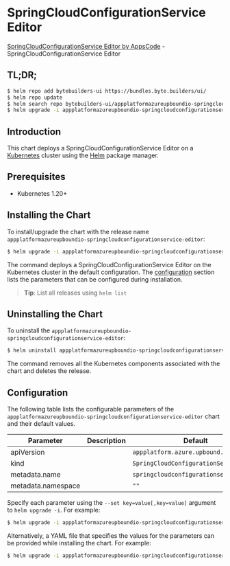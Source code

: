 # SpringCloudConfigurationService Editor

[SpringCloudConfigurationService Editor by AppsCode](https://byte.builders) - SpringCloudConfigurationService Editor

## TL;DR;

```bash
$ helm repo add bytebuilders-ui https://bundles.byte.builders/ui/
$ helm repo update
$ helm search repo bytebuilders-ui/appplatformazureupboundio-springcloudconfigurationservice-editor --version=v0.4.18
$ helm upgrade -i appplatformazureupboundio-springcloudconfigurationservice-editor bytebuilders-ui/appplatformazureupboundio-springcloudconfigurationservice-editor -n default --create-namespace --version=v0.4.18
```

## Introduction

This chart deploys a SpringCloudConfigurationService Editor on a [Kubernetes](http://kubernetes.io) cluster using the [Helm](https://helm.sh) package manager.

## Prerequisites

- Kubernetes 1.20+

## Installing the Chart

To install/upgrade the chart with the release name `appplatformazureupboundio-springcloudconfigurationservice-editor`:

```bash
$ helm upgrade -i appplatformazureupboundio-springcloudconfigurationservice-editor bytebuilders-ui/appplatformazureupboundio-springcloudconfigurationservice-editor -n default --create-namespace --version=v0.4.18
```

The command deploys a SpringCloudConfigurationService Editor on the Kubernetes cluster in the default configuration. The [configuration](#configuration) section lists the parameters that can be configured during installation.

> **Tip**: List all releases using `helm list`

## Uninstalling the Chart

To uninstall the `appplatformazureupboundio-springcloudconfigurationservice-editor`:

```bash
$ helm uninstall appplatformazureupboundio-springcloudconfigurationservice-editor -n default
```

The command removes all the Kubernetes components associated with the chart and deletes the release.

## Configuration

The following table lists the configurable parameters of the `appplatformazureupboundio-springcloudconfigurationservice-editor` chart and their default values.

|     Parameter      | Description |                      Default                      |
|--------------------|-------------|---------------------------------------------------|
| apiVersion         |             | <code>appplatform.azure.upbound.io/v1beta1</code> |
| kind               |             | <code>SpringCloudConfigurationService</code>      |
| metadata.name      |             | <code>springcloudconfigurationservice</code>      |
| metadata.namespace |             | <code>""</code>                                   |


Specify each parameter using the `--set key=value[,key=value]` argument to `helm upgrade -i`. For example:

```bash
$ helm upgrade -i appplatformazureupboundio-springcloudconfigurationservice-editor bytebuilders-ui/appplatformazureupboundio-springcloudconfigurationservice-editor -n default --create-namespace --version=v0.4.18 --set apiVersion=appplatform.azure.upbound.io/v1beta1
```

Alternatively, a YAML file that specifies the values for the parameters can be provided while
installing the chart. For example:

```bash
$ helm upgrade -i appplatformazureupboundio-springcloudconfigurationservice-editor bytebuilders-ui/appplatformazureupboundio-springcloudconfigurationservice-editor -n default --create-namespace --version=v0.4.18 --values values.yaml
```
